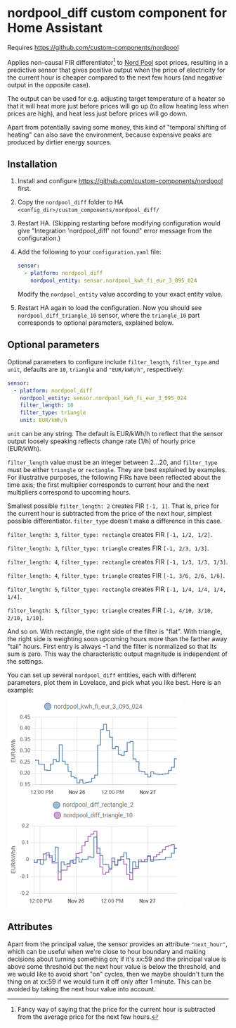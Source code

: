 # nordpool_diff custom component for Home Assistant

Requires https://github.com/custom-components/nordpool

Applies non-causal FIR differentiator[^1] to [Nord Pool](https://www.nordpoolgroup.com/) spot prices, resulting in a
predictive sensor that gives positive output when the price of electricity for the current hour is cheaper compared to
the next few hours (and negative output in the opposite case).

The output can be used for e.g. adjusting target temperature of a heater so that it will heat more just before prices
will go up (to allow heating less when prices are high), and heat less just before prices will go down.

Apart from potentially saving some money, this kind of "temporal shifting of heating" can also save the environment,
because expensive peaks are produced by dirtier energy sources.

## Installation

1. Install and configure https://github.com/custom-components/nordpool first.
2. Copy the `nordpool_diff` folder to HA `<config_dir>/custom_components/nordpool_diff/`
3. Restart HA. (Skipping restarting before modifying configuration would give "Integration 'nordpool_diff' not found"
   error message from the configuration.)
4. Add the following to your `configuration.yaml` file:

    ```yaml
    sensor:
      - platform: nordpool_diff
        nordpool_entity: sensor.nordpool_kwh_fi_eur_3_095_024
    ```

   Modify the `nordpool_entity` value according to your exact entity value.

5. Restart HA again to load the configuration. Now you should see `nordpool_diff_triangle_10` sensor, where
   the `triangle_10` part corresponds to optional parameters, explained below.

## Optional parameters

Optional parameters to configure include `filter_length`, `filter_type` and `unit`, defaults are `10`, `triangle` and
`"EUR/kWh/h"`, respectively:

 ```yaml
 sensor:
   - platform: nordpool_diff
     nordpool_entity: sensor.nordpool_kwh_fi_eur_3_095_024
     filter_length: 10
     filter_type: triangle
     unit: EUR/kWh/h
 ```

`unit` can be any string. The default is EUR/kWh/h to reflect that the sensor output loosely speaking reflects change
rate (1/h) of hourly price (EUR/kWh).

`filter_length` value must be an integer between 2...20, and `filter_type` must be either `triangle` or `rectangle`.
They are best explained by examples. For illustrative purposes, the following FIRs have been reflected about the time
axis; the first multiplier corresponds to current hour and the next multipliers correspond to upcoming hours.

Smallest possible `filter_length: 2` creates FIR `[-1, 1]`. That is, price for the current hour is subtracted from the
price of the next hour, simplest possible differentiator. `filter_type` doesn't make a difference in this case.

`filter_length: 3`, `filter_type: rectangle` creates FIR `[-1, 1/2, 1/2]`.

`filter_length: 3`, `filter_type: triangle` creates FIR `[-1, 2/3, 1/3]`.

`filter_length: 4`, `filter_type: rectangle` creates FIR `[-1, 1/3, 1/3, 1/3]`.

`filter_length: 4`, `filter_type: triangle` creates FIR `[-1, 3/6, 2/6, 1/6]`.

`filter_length: 5`, `filter_type: rectangle` creates FIR `[-1, 1/4, 1/4, 1/4, 1/4]`.

`filter_length: 5`, `filter_type: triangle` creates FIR `[-1, 4/10, 3/10, 2/10, 1/10]`.

And so on. With rectangle, the right side of the filter is "flat". With triangle, the right side is weighting soon
upcoming hours more than the farther away "tail" hours. First entry is always -1 and the filter is normalized so that
its sum is zero. This way the characteristic output magnitude is independent of the settings.

You can set up several `nordpool_diff` entities, each with different parameters, plot them in Lovelace, and pick what
you like best. Here is an example:

![Diff example](diff_example.png)

## Attributes

Apart from the principal value, the sensor provides an attribute `"next_hour"`, which can be useful when we're close to
hour boundary and making decisions about turning something on; if it's xx:59 and the principal value is above some
threshold but the next hour value is below the threshold, and we would like to avoid short "on" cycles, then we maybe
shouldn't turn the thing on at xx:59 if we would turn it off only after 1 minute. This can be avoided by taking the next
hour value into account.

[^1]: Fancy way of saying that the price for the current hour is subtracted from the average price for the next few
hours.